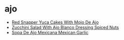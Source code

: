 # ajo

 * [Red Snapper Yuca Cakes With Mojo De Ajo](../../index/r/red-snapper-yuca-cakes-with-mojo-de-ajo-108735.json)
 * [Zucchini Salad With Ajo Blanco Dressing Spiced Nuts](../../index/z/zucchini-salad-with-ajo-blanco-dressing-spiced-nuts-56389847.json)
 * [Sopa De Ajo Mexicana Mexican Garlic](../../index/s/sopa-de-ajo-mexicana-mexican-garlic.json)
